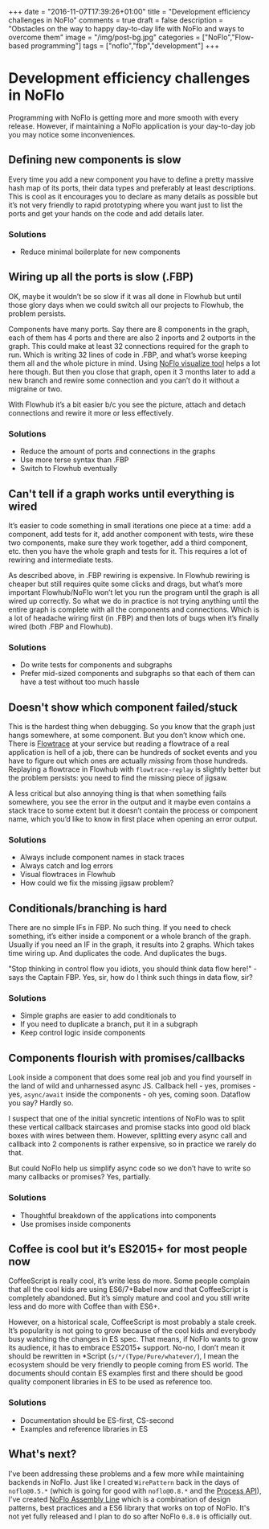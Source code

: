 +++
date = "2016-11-07T17:39:26+01:00"
title = "Development efficiency challenges in NoFlo"
comments = true
draft = false
description = "Obstacles on the way to happy day-to-day life with NoFlo and ways to overcome them"
image = "/img/post-bg.jpg"
categories = ["NoFlo","Flow-based programming"]
tags = ["noflo","fbp","development"]
+++

# Development efficiency challenges in NoFlo

Programming with NoFlo is getting more and more smooth with every release. However, if maintaining a NoFlo application is your day-to-day job you may notice some inconveniences.

## Defining new components is slow

Every time you add a new component you have to define a pretty massive hash map of its ports, their data types and preferably at least descriptions. This is cool as it encourages you to declare as many details as possible but it’s not very friendly to rapid prototyping where you want just to list the ports and get your hands on the code and add details later.

### Solutions

* Reduce minimal boilerplate for new components

## Wiring up all the ports is slow (.FBP)

OK, maybe it wouldn’t be so slow if it was all done in Flowhub but until those glory days when we could switch all our projects to Flowhub, the problem persists.

Components have many ports. Say there are 8 components in the graph, each of them has 4 ports and there are also 2 inports and 2 outports in the graph. This could make at least 32 connections required for the graph to run. Which is writing 32 lines of code in .FBP, and what’s worse keeping them all and the whole picture in mind. Using [NoFlo visualize tool](https://noflojs.org/visualize/) helps a lot here though. But then you close that graph, open it 3 months later to add a new branch and rewire some connection and you can’t do it without a migraine or two.

With Flowhub it’s a bit easier b/c you see the picture, attach and detach connections and rewire it more or less effectively.

### Solutions

* Reduce the amount of ports and connections in the graphs
* Use more terse syntax than .FBP
* Switch to Flowhub eventually

## Can't tell if a graph works until everything is wired

It’s easier to code something in small iterations one piece at a time: add a component, add tests for it, add another component with tests, wire these two components, make sure they work together, add a third component, etc. then you have the whole graph and tests for it. This requires a lot of rewiring and intermediate tests.

As described above, in .FBP rewiring is expensive. In Flowhub rewiring is cheaper but still requires quite some clicks and drags, but what’s more important Flowhub/NoFlo won’t let you run the program until the graph is all wired up correctly. So what we do in practice is not trying anything until the entire graph is complete with all the components and connections. Which is a lot of headache wiring first (in .FBP) and then lots of bugs when it’s finally wired (both .FBP and Flowhub).

### Solutions

* Do write tests for components and subgraphs
* Prefer mid-sized components and subgraphs so that each of them can have a test without too much hassle

## Doesn't show which component failed/stuck

This is the hardest thing when debugging. So you know that the graph just hangs somewhere, at some component. But you don’t know which one. There is [Flowtrace](https://www.npmjs.com/package/flowtrace) at your service but reading a flowtrace of a real application is hell of a job, there can be hundreds of socket events and you have to figure out which ones are actually *missing* from those hundreds. Replaying a flowtrace in Flowhub with `flowtrace-replay` is slightly better but the problem persists: you need to find the missing piece of jigsaw.

A less critical but also annoying thing is that when something fails somewhere, you see the error in the output and it maybe even contains a stack trace to some extent but it doesn’t contain the process or component name, which you’d like to know in first place when opening an error output.

### Solutions

* Always include component names in stack traces
* Always catch and log errors
* Visual flowtraces in Flowhub
* How could we fix the missing jigsaw problem?

## Conditionals/branching is hard

There are no simple IFs in FBP. No such thing. If you need to check something, it’s either inside a component or a whole branch of the graph. Usually if you need an IF in the graph, it results into 2 graphs. Which takes time wiring up. And duplicates the code. And duplicates the bugs.

"Stop thinking in control flow you idiots, you should think data flow here!" - says the Captain FBP. Yes, sir, how do I think such things in data flow, sir?

### Solutions

* Simple graphs are easier to add conditionals to
* If you need to duplicate a branch, put it in a subgraph
* Keep control logic inside components

## Components flourish with promises/callbacks

Look inside a component that does some real job and you find yourself in the land of wild and unharnessed async JS. Callback hell - yes, promises - yes, `async/await` inside the components - oh yes, coming soon. Dataflow you say? Hardly so.

I suspect that one of the initial syncretic intentions of NoFlo was to split these vertical callback staircases and promise stacks into good old black boxes with wires between them. However, splitting every async call and callback into 2 components is rather expensive, so in practice we rarely do that.

But could NoFlo help us simplify async code so we don’t have to write so many callbacks or promises? Yes, partially.

### Solutions

* Thoughtful breakdown of the applications into components
* Use promises inside components

## Coffee is cool but it’s ES2015+ for most people now

CoffeeScript is really cool, it’s write less do more. Some people complain that all the cool kids are using ES6/7+Babel now and that CoffeeScript is completely abandoned. But it’s simply mature and cool and you still write less and do more with Coffee than with ES6+.

However, on a historical scale, CoffeeScript is most probably a stale creek. It’s popularity is not going to grow because of the cool kids and everybody busy watching the changes in ES spec. That means, if NoFlo wants to grow its audience, it has to embrace ES2015+ support. No-no, I don’t mean it should be rewritten in *Script (`s/*/(Type/Pure/whatever/`), I mean the ecosystem should be very friendly to people coming from ES world. The documents should contain ES examples first and there should be good quality component libraries in ES to be used as reference too.

### Solutions

* Documentation should be ES-first, CS-second
* Examples and reference libraries in ES

## What's next?

I've been addressing these problems and a few more while maintaining backends in NoFlo. Just like I created `WirePattern` back in the days of `noflo@0.5.*` (which is going for good with `noflo@0.8.*` and the [Process API](http://bergie.iki.fi/blog/noflo-process-api/)), I've created [NoFlo Assembly Line](https://github.com/trustmaster/noflo-assembly) which is a combination of design patterns, best practices and a ES6 library that works on top of NoFlo. It's not yet fully released and I plan to do so after NoFlo `0.8.0` is officially out.
